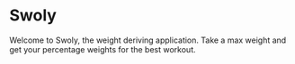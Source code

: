 # Swoly
Welcome to Swoly, the weight deriving application. Take a max weight and get your percentage weights for the best workout.
